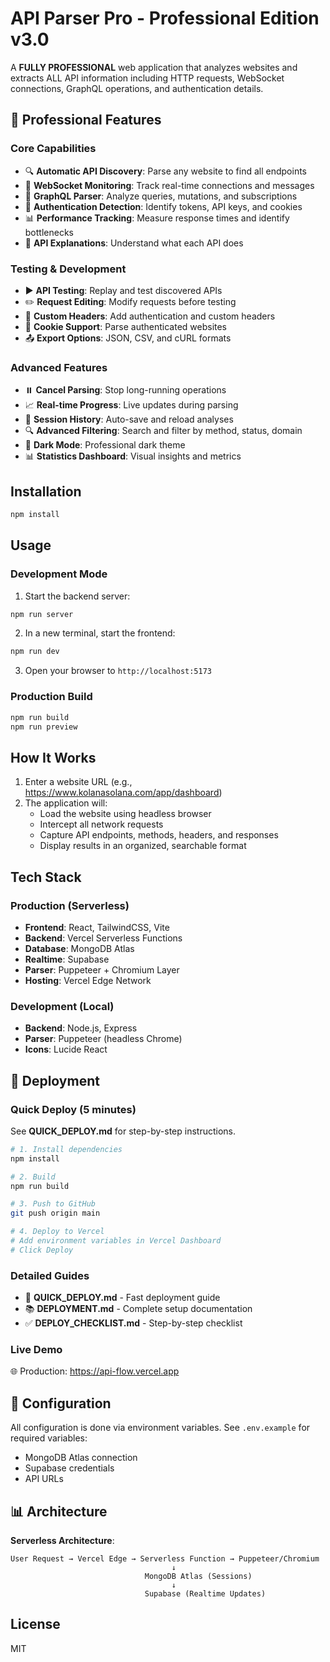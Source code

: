 # API Parser Pro - Professional Edition v3.0

A **FULLY PROFESSIONAL** web application that analyzes websites and extracts ALL API information including HTTP requests, WebSocket connections, GraphQL operations, and authentication details.

## 🎯 Professional Features

### **Core Capabilities**
- 🔍 **Automatic API Discovery**: Parse any website to find all endpoints
- 🔌 **WebSocket Monitoring**: Track real-time connections and messages
- 🔷 **GraphQL Parser**: Analyze queries, mutations, and subscriptions
- 🔐 **Authentication Detection**: Identify tokens, API keys, and cookies
- 📊 **Performance Tracking**: Measure response times and identify bottlenecks
- 💬 **API Explanations**: Understand what each API does

### **Testing & Development**
- ▶️ **API Testing**: Replay and test discovered APIs
- ✏️ **Request Editing**: Modify requests before testing
- 🔑 **Custom Headers**: Add authentication and custom headers
- 🍪 **Cookie Support**: Parse authenticated websites
- 📤 **Export Options**: JSON, CSV, and cURL formats

### **Advanced Features**
- ⏸️ **Cancel Parsing**: Stop long-running operations
- 📈 **Real-time Progress**: Live updates during parsing
- 💾 **Session History**: Auto-save and reload analyses
- 🔍 **Advanced Filtering**: Search and filter by method, status, domain
- 🌙 **Dark Mode**: Professional dark theme
- 📊 **Statistics Dashboard**: Visual insights and metrics

## Installation

```bash
npm install
```

## Usage

### Development Mode

1. Start the backend server:
```bash
npm run server
```

2. In a new terminal, start the frontend:
```bash
npm run dev
```

3. Open your browser to `http://localhost:5173`

### Production Build

```bash
npm run build
npm run preview
```

## How It Works

1. Enter a website URL (e.g., https://www.kolanasolana.com/app/dashboard)
2. The application will:
   - Load the website using headless browser
   - Intercept all network requests
   - Capture API endpoints, methods, headers, and responses
   - Display results in an organized, searchable format

## Tech Stack

### Production (Serverless)
- **Frontend**: React, TailwindCSS, Vite
- **Backend**: Vercel Serverless Functions
- **Database**: MongoDB Atlas
- **Realtime**: Supabase
- **Parser**: Puppeteer + Chromium Layer
- **Hosting**: Vercel Edge Network

### Development (Local)
- **Backend**: Node.js, Express
- **Parser**: Puppeteer (headless Chrome)
- **Icons**: Lucide React

## 🚀 Deployment

### Quick Deploy (5 minutes)
See **QUICK_DEPLOY.md** for step-by-step instructions.

```bash
# 1. Install dependencies
npm install

# 2. Build
npm run build

# 3. Push to GitHub
git push origin main

# 4. Deploy to Vercel
# Add environment variables in Vercel Dashboard
# Click Deploy
```

### Detailed Guides
- 📖 **QUICK_DEPLOY.md** - Fast deployment guide
- 📚 **DEPLOYMENT.md** - Complete setup documentation
- ✅ **DEPLOY_CHECKLIST.md** - Step-by-step checklist

### Live Demo
🌐 Production: https://api-flow.vercel.app

## 🔧 Configuration

All configuration is done via environment variables. See `.env.example` for required variables:
- MongoDB Atlas connection
- Supabase credentials
- API URLs

## 📊 Architecture

**Serverless Architecture**:
```
User Request → Vercel Edge → Serverless Function → Puppeteer/Chromium
                                    ↓
                              MongoDB Atlas (Sessions)
                                    ↓
                              Supabase (Realtime Updates)
```

## License

MIT
